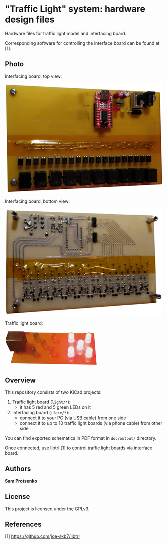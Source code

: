 # "Traffic Light" system: hardware design files

Hardware files for traffic light model and interfacing board.

Corresponding software for controlling the interface board can be found at [1].

## Photo

Interfacing board, top view:

![Image](doc/photo/iface-board-top.png?raw=true "Interfacing Board, Top View")

Interfacing board, bottom view:

![Image](doc/photo/iface-board-bottom.png?raw=true "Interfacing Board, Bottom View")

Traffic light board:

![Image](doc/photo/traffic-light-board.png?raw=true "Traffic Light Board")

## Overview

This repository consists of two KiCad projects:

1. Traffic light board (`light/*`):
   - it has 5 red and 5 green LEDs on it
2. Interfacing board (`iface/*`):
   - connect it to your PC (via USB cable) from one side
   - connect it to up to 10 traffic light boards (via phone cable) from other
     side

You can find exported schematics in PDF format in `doc/output/` directory.

Once connected, use libtrl [1] to control traffic light boards via interface
board.

## Authors

**Sam Protsenko**

## License

This project is licensed under the GPLv3.

## References

[1] https://github.com/joe-skb7/libtrl
